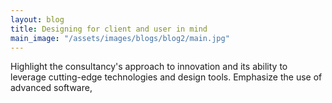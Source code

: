 ```yaml
---
layout: blog
title: Designing for client and user in mind
main_image: "/assets/images/blogs/blog2/main.jpg"
---
```


Highlight the consultancy's approach to innovation and its ability to leverage cutting-edge technologies and design tools. Emphasize the use of advanced software,